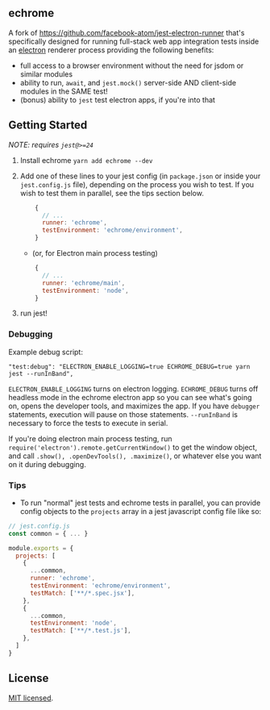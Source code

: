 ## echrome

A fork of https://github.com/facebook-atom/jest-electron-runner that's specifically designed for running full-stack web app integration tests inside an [electron](https://electronjs.org/) renderer process providing the following benefits:

- full access to a browser environment without the need for jsdom or similar modules
- ability to run, `await`, and `jest.mock()` server-side AND client-side modules in the SAME test!
- (bonus) ability to `jest` test electron apps, if you're into that

## Getting Started

*NOTE: requires `jest@>=24`*

1. Install echrome `yarn add echrome --dev`
2. Add one of these lines to your jest config (in `package.json` or inside your `jest.config.js` file), depending on the process you wish to test. If you wish to test them in parallel, see the tips section below.

    ```js
        {
          // ...
          runner: 'echrome',
          testEnvironment: 'echrome/environment',
        }
    ```
    - (or, for Electron main process testing)
    ```js
        {
          // ...
          runner: 'echrome/main',
          testEnvironment: 'node',
        }
    ```

3. run jest!

### Debugging
Example debug script:
```
"test:debug": "ELECTRON_ENABLE_LOGGING=true ECHROME_DEBUG=true yarn jest --runInBand",
```
`ELECTRON_ENABLE_LOGGING` turns on electron logging. `ECHROME_DEBUG` turns off headless mode in the echrome electron app so you can see what's going on, opens the developer tools, and maximizes the app. If you have `debugger` statements, execution will pause on those statements. `--runInBand` is necessary to force the tests to execute in serial.

If you're doing electron main process testing, run `require('electron').remote.getCurrentWindow()` to get the window object, and call `.show(), .openDevTools(), .maximize()`, or whatever else you want on it during debugging.

### Tips
- To run "normal" jest tests and echrome tests in parallel, you can provide config objects to the `projects` array in a jest javascript config file like so:

```js
// jest.config.js
const common = { ... }

module.exports = {
  projects: [
    {
      ...common,
      runner: 'echrome',
      testEnvironment: 'echrome/environment',
      testMatch: ['**/*.spec.jsx'],
    },
    {
      ...common,
      testEnvironment: 'node',
      testMatch: ['**/*.test.js'],
    },
  ]
}
```

## License

[MIT licensed](./LICENSE).
